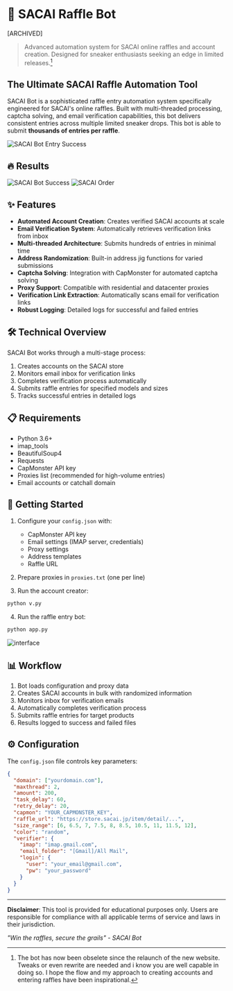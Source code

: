 # 👘 SACAI Raffle Bot

[ARCHIVED]
> Advanced automation system for SACAI online raffles and account creation. Designed for sneaker enthusiasts seeking an edge in limited releases.[^1]

[^1]:The bot has now been obselete since the relaunch of the new website. Tweaks or even rewrite are needed and i know you are well capable in doing so. I hope the flow and my approach to creating accounts and entering raffles have been inspirational.

## The Ultimate SACAI Raffle Automation Tool

SACAI Bot is a sophisticated raffle entry automation system specifically engineered for SACAI's online raffles. Built with multi-threaded processing, captcha solving, and email verification capabilities, this bot delivers consistent entries across multiple limited sneaker drops. This bot is able to submit **thousands of entries per raffle**.

![SACAI Bot Entry Success](https://i.imgur.com/3M8rzgv.png)

## :fire: Results
![SACAI Bot Success](https://i.imgur.com/lvt88n4.jpeg)
![SACAI Order](https://i.imgur.com/FTdS6f6.jpeg)

## ✨ Features

- **Automated Account Creation**: Creates verified SACAI accounts at scale
- **Email Verification System**: Automatically retrieves verification links from inbox
- **Multi-threaded Architecture**: Submits hundreds of entries in minimal time
- **Address Randomization**: Built-in address jig functions for varied submissions
- **Captcha Solving**: Integration with CapMonster for automated captcha solving
- **Proxy Support**: Compatible with residential and datacenter proxies
- **Verification Link Extraction**: Automatically scans email for verification links
- **Robust Logging**: Detailed logs for successful and failed entries

## 🛠️ Technical Overview

SACAI Bot works through a multi-stage process:
1. Creates accounts on the SACAI store
2. Monitors email inbox for verification links
3. Completes verification process automatically
4. Submits raffle entries for specified models and sizes
5. Tracks successful entries in detailed logs

## 📋 Requirements

- Python 3.6+
- imap_tools
- BeautifulSoup4
- Requests
- CapMonster API key
- Proxies list (recommended for high-volume entries)
- Email accounts or catchall domain

## 🚀 Getting Started

1. Configure your `config.json` with:
   - CapMonster API key
   - Email settings (IMAP server, credentials)
   - Proxy settings
   - Address templates
   - Raffle URL

2. Prepare proxies in `proxies.txt` (one per line)

3. Run the account creator:
```bash
python v.py
```

4. Run the raffle entry bot:
```bash
python app.py
```

![interface](https://i.imgur.com/zhatnHI.jpeg)
## 📊 Workflow

1. Bot loads configuration and proxy data
2. Creates SACAI accounts in bulk with randomized information
3. Monitors inbox for verification emails
4. Automatically completes verification process
5. Submits raffle entries for target products
6. Results logged to success and failed files

## ⚙️ Configuration

The `config.json` file controls key parameters:

```json
{
  "domain": ["yourdomain.com"],
  "maxthread": 2,
  "amount": 200,
  "task_delay": 60,
  "retry_delay": 20,
  "capmon": "YOUR_CAPMONSTER_KEY",
  "raffle_url": "https://store.sacai.jp/item/detail/...",
  "size_range": [6, 6.5, 7, 7.5, 8, 8.5, 10.5, 11, 11.5, 12],
  "color": "random",
  "verifier": {
    "imap": "imap.gmail.com",
    "email_folder": "[Gmail]/All Mail",
    "login": {
      "user": "your_email@gmail.com",
      "pw": "your_password"
    }
  }
}
```

---

**Disclaimer**: This tool is provided for educational purposes only. Users are responsible for compliance with all applicable terms of service and laws in their jurisdiction.

*"Win the raffles, secure the grails" - SACAI Bot* 

